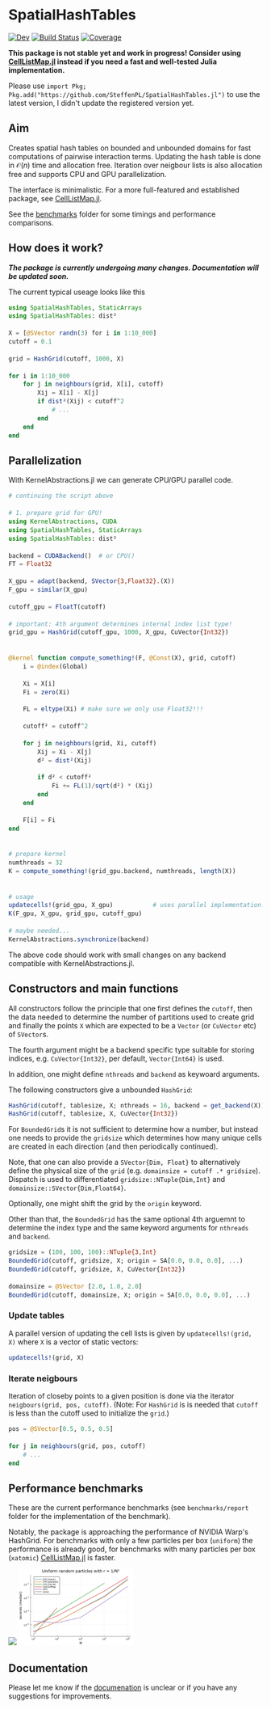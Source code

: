 # SpatialHashTables
<!-- 
[![Docs](https://img.shields.io/badge/docs-stable-blue.svg)](https://SteffenPL.github.io/SpatialHashTables.jl/stable/) -->

[![Dev](https://img.shields.io/badge/docs-dev-blue.svg)](https://SteffenPL.github.io/SpatialHashTables.jl/dev/)
[![Build Status](https://github.com/SteffenPL/SpatialHashTables.jl/actions/workflows/CI.yml/badge.svg?branch=main)](https://github.com/SteffenPL/SpatialHashTables.jl/actions/workflows/CI.yml?query=branch%3Amain)
[![Coverage](https://codecov.io/gh/SteffenPL/SpatialHashTables.jl/branch/main/graph/badge.svg)](https://codecov.io/gh/SteffenPL/SpatialHashTables.jl)

**This package is not stable yet and work in progress! Consider using [CellListMap.jl](https://github.com/m3g/CellListMap.jl) instead if you need a fast and well-tested Julia implementation.**

Please use `import Pkg; Pkg.add("https://github.com/SteffenPL/SpatialHashTables.jl")` to use the latest version, I didn't update the registered version yet.

## Aim 

Creates spatial hash tables on bounded and unbounded domains for fast 
computations of pairwise interaction terms. Updating the hash table is 
done in $\mathcal{O}(n)$ time and allocation free. Iteration over neigbour lists 
is also allocation free and supports CPU and GPU parallelization.

The interface is minimalistic. For a more full-featured and established package, see [CellListMap.jl](https://github.com/m3g/CellListMap.jl).

See the [benchmarks](https://github.com/SteffenPL/SpatialHashTables.jl/tree/main/benchmarks) folder for some timings and performance comparisons.

## How does it work?

***The package is currently undergoing many changes. Documentation will be updated soon.***


The current typical useage looks like this
```julia
using SpatialHashTables, StaticArrays
using SpatialHashTables: dist²

X = [@SVector randn(3) for i in 1:10_000]
cutoff = 0.1

grid = HashGrid(cutoff, 1000, X)

for i in 1:10_000
    for j in neighbours(grid, X[i], cutoff)
        Xij = X[i] - X[j]
        if dist²(Xij) < cutoff^2
            # ... 
        end
    end
end
```

## Parallelization

With KernelAbstractions.jl we can generate CPU/GPU parallel code. 

```julia
# continuing the script above

# 1. prepare grid for GPU! 
using KernelAbstractions, CUDA 
using SpatialHashTables, StaticArrays
using SpatialHashTables: dist²

backend = CUDABackend()  # or CPU()
FT = Float32

X_gpu = adapt(backend, SVector{3,Float32}.(X))
F_gpu = similar(X_gpu)

cutoff_gpu = FloatT(cutoff)

# important: 4th argument determines internal index list type!
grid_gpu = HashGrid(cutoff_gpu, 1000, X_gpu, CuVector{Int32})


@kernel function compute_something!(F, @Const(X), grid, cutoff)
    i = @index(Global) 

    Xi = X[i]
    Fi = zero(Xi)

    FL = eltype(Xi) # make sure we only use Float32!!!

    cutoff² = cutoff^2

    for j in neighbours(grid, Xi, cutoff)
        Xij = Xi - X[j]
        d² = dist²(Xij)

        if d² < cutoff²
            Fi += FL(1)/sqrt(d²) * (Xij)
        end
    end

    F[i] = Fi
end


# prepare kernel
numthreads = 32
K = compute_something!(grid_gpu.backend, numthreads, length(X))


# usage
updatecells!(grid_gpu, X_gpu)           # uses parallel implementation!
K(F_gpu, X_gpu, grid_gpu, cutoff_gpu)

# maybe needed...
KernelAbstractions.synchronize(backend)
```

The above code should work with small changes on any backend compatible with KernelAbstractions.jl. 

## Constructors and main functions

All constructors follow the principle that one first defines the `cutoff`, then the data needed to determine the number of partitions used to create grid and finally the points `X` which are expected to be a `Vector` (or `CuVector` etc) of `SVector`s.  

The fourth argument might be a backend specific type suitable for storing indices, e.g. `CuVector{Int32}`, per default, `Vector{Int64}` is used.

In addition, one might define `nthreads` and `backend` as keywoard arguments. 

The following constructors give a unbounded `HashGrid`:

```julia
HashGrid(cutoff, tablesize, X; nthreads = 16, backend = get_backend(X))
HashGrid(cutoff, tablesize, X, CuVector{Int32})
```

For `BoundedGrid`s it is not sufficient to determine how a number, but instead one needs to provide the `gridsize` which determines
how many unique cells are created in each direction (and then periodically continued). 

Note, that one can also provide a `SVector{Dim, Float}` to alternatively define the physical size of the `grid` (e.g. `domainsize = cutoff .* gridsize`). Dispatch is used to differentiated `gridsize::NTuple{Dim,Int}` and `domainsize::SVector{Dim,Float64}`.

Optionally, one might shift the grid by the `origin` keyword.

Other than that, the `BoundedGrid` has the same optional 4th arguemnt to determine the index type and the same keyword arguments for `nthreads` and `backend`.

```julia
gridsize = (100, 100, 100)::NTuple{3,Int}
BoundedGrid(cutoff, gridsize, X; origin = SA[0.0, 0.0, 0.0], ...)
BoundedGrid(cutoff, gridsize, X, CuVector{Int32})

domainsize = @SVector [2.0, 1.0, 2.0]
BoundedGrid(cutoff, domainsize, X; origin = SA[0.0, 0.0, 0.0], ...)
```

### Update tables 

A parallel version of updating the cell lists is given by `updatecells!(grid, X)` where `X` is a vector of static vectors:
```julia
updatecells!(grid, X)
```

### Iterate neigbours

Iteration of closeby points to a given position is done via the iterator `neigbours(grid, pos, cutoff)`.
(Note: For `HashGrid` is is needed that `cutoff` is less than the cutoff used to initialize the `grid`.)

```julia 
pos = @SVector[0.5, 0.5, 0.5]

for j in neighbours(grid, pos, cutoff)
    # ...
end
```

## Performance benchmarks

These are the current performance benchmarks (see `benchmarks/report` folder for the implementation of the benchmark). 

Notably, the package is approaching the performance of NVIDIA Warp's HashGrid. For benchmarks with only a few particles per box (`uniform`) the performance is already good, for benchmarks with many particles per box (`xatomic`) [CellListMap.jl](https://github.com/m3g/CellListMap.jl) is faster.

<div>
<img src="./benchmarks/report/output/2024-07-08/xatomic.png" width="45%">
<!--<img src="./benchmarks/report/output/2024-05-13/xgalactic.png" width="45%">-->
<img src="./benchmarks/report/output/2024-07-09/uniform.png" width="45%">
</div>

## Documentation 

Please let me know if the [documenation](https://SteffenPL.github.io/SpatialHashTables.jl/dev/) is unclear or if you have any suggestions for improvements.
